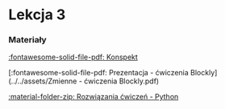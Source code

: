# Lekcja 3

### Materiały

[:fontawesome-solid-file-pdf: Konspekt](../../assets/3-wpr-do-zm.pdf)

[:fontawesome-solid-file-pdf: Prezentacja - ćwiczenia Blockly](../../assets/Zmienne - ćwiczenia Blockly.pdf)

[:material-folder-zip: Rozwiązania ćwiczeń - Python](../../assets/Zmienne3_Python.zip)
